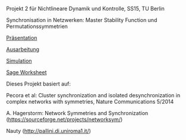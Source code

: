 Projekt 2 für Nichtlineare Dynamik und Kontrolle, SS15, TU Berlin

Synchronisation in Netzwerken: Master Stability Function und
Permutationssymmetrien



[Präsentation](Präsentation/Präsentation.pdf)

[Ausarbeitung](Ausarbeitung/Hauptdatei.pdf)

[Simulation](ClusterNum/build/ClusterNum.exe)

[Sage Worksheet](https://cloud.sagemath.com/projects/0c0bf93d-e265-4db2-adef-d4bfadf125ad/files/TMat/Tmat.sagews)



Dieses Projekt basiert auf:

Pecora et al: Cluster synchronization and isolated desynchronization in complex networks with symmetries, Nature Communications 5/2014

A. Hagerstorm: Network Symmetries and Synchronization (https://sourceforge.net/projects/networksym/)

Nauty (http://pallini.di.uniroma1.it/)


